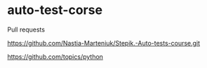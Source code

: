 # auto-test-corse
Pull requests

https://github.com/Nastia-Marteniuk/Stepik.-Auto-tests-course.git

https://github.com/topics/python